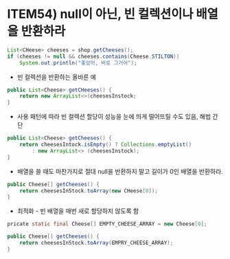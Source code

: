 # ITEM54) null이 아닌, 빈 컬렉션이나 배열을 반환하라

```java
List<CHeese> cheeses = shop.getCheeses();
if (cheeses != null && cheeses.contains(Cheese.STILTON))
	System.out.println("좋았어, 바로 그거야");

```

- 빈 컬렉션을 반환하는 올바른 예

```java
public List<Cheese> getCHeeses() {
	return new ArrayList<>(cheesesInstock;
}
```

- 사용 패턴에 따라 빈 컬렉션 할당이 성능을 눈에 띄게 떨어뜨릴 수도 있음, 해법 간단

```java
public List<Cheese> getCheeses() {
	return cheesesIntock.isEmpty() ? Collections.emptyList()
		: new ArrayList<> (cheesesInstock);
}
```

- 배열을 쓸 때도 마찬가지로 절대 null을 반환하지 말고 길이가 0인 배열을 반환하라.

```java
public Cheese[] getCheeses() {
	return cheesesInStock.toArray(new CHeese[0]);
}
```

- 최적화 - 빈 배열을 매번 새로 할당하지 않도록 함

```java
pricate static final Cheese[] EMPTY_CHEESE_ARRAY = new Cheese[0];

public Cheese[] getCheeses() {
	return cheesesInStock.toArray(EMPRY_CHEESE_ARRAY);
}
```